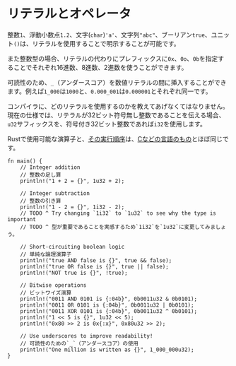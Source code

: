 <!--
# Literals and operators
-->
# リテラルとオペレータ

<!--
Integers `1`, floats `1.2`, characters `'a'`, strings `"abc"`, booleans `true`
and the unit type `()` can be expressed using literals.
-->
整数`1`、浮動小数点`1.2`、文字(`char`)`'a'`、文字列`"abc"`、ブーリアン`true`、ユニット`()`は、リテラルを使用することで明示することが可能です。

<!--
Integers can, alternatively, be expressed using hexadecimal, octal or binary
notation using these prefixes respectively: `0x`, `0o` or `0b`.
-->
また整数型の場合、リテラルの代わりにプレフィックスに`0x`、`0o`、`0b`を指定することでそれぞれ16進数、8進数、2進数を使うことができます。

<!--
Underscores can be inserted in numeric literals to improve readability, e.g.
`1_000` is the same as `1000`, and `0.000_001` is the same as `0.000001`.
-->
可読性のため、`_`（アンダースコア）を数値リテラルの間に挿入することができます。例えば`1_000`は`1000`と、`0.000_001`は`0.000001`とそれぞれ同一です。

<!--
We need to tell the compiler the type of the literals we use. For now,
we'll use the `u32` suffix to indicate that the literal is an unsigned 32-bit
integer, and the `i32` suffix to indicate that it's a signed 32-bit integer.
-->
コンパイラに、どのリテラルを使用するのかを教えてあげなくてはなりません。現在の仕様では、リテラルが32ビット符号無し整数であることを伝える場合、`u32`サフィックスを、符号付き32ビット整数であれば`i32`を使用します。

<!--
The operators available and their precedence [in Rust][rust op-prec] are similar to other
[C-like languages][op-prec].
-->
Rustで使用可能な演算子と、[その実行順序][rust op-prec]は、[Cなどの言語のもの][op-prec]とほぼ同じです。

```rust,editable
fn main() {
    // Integer addition
    // 整数の足し算
    println!("1 + 2 = {}", 1u32 + 2);

    // Integer subtraction
    // 整数の引き算
    println!("1 - 2 = {}", 1i32 - 2);
    // TODO ^ Try changing `1i32` to `1u32` to see why the type is important
    // TODO ^ 型が重要であることを実感するため`1i32`を`1u32`に変更してみましょう。

    // Short-circuiting boolean logic
    // 単純な論理演算子
    println!("true AND false is {}", true && false);
    println!("true OR false is {}", true || false);
    println!("NOT true is {}", !true);

    // Bitwise operations
    // ビットワイズ演算
    println!("0011 AND 0101 is {:04b}", 0b0011u32 & 0b0101);
    println!("0011 OR 0101 is {:04b}", 0b0011u32 | 0b0101);
    println!("0011 XOR 0101 is {:04b}", 0b0011u32 ^ 0b0101);
    println!("1 << 5 is {}", 1u32 << 5);
    println!("0x80 >> 2 is 0x{:x}", 0x80u32 >> 2);

    // Use underscores to improve readability!
    // 可読性のための`_`（アンダースコア）の使用
    println!("One million is written as {}", 1_000_000u32);
}
```

[rust op-prec]: https://doc.rust-lang.org/reference/expressions.html#expression-precedence
[op-prec]: https://en.wikipedia.org/wiki/Operator_precedence#Programming_languages
